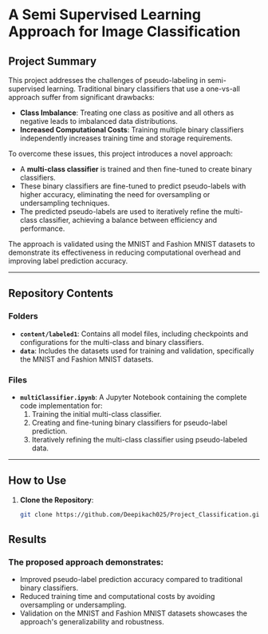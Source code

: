 # A Semi Supervised Learning Approach for Image Classification

## Project Summary

This project addresses the challenges of pseudo-labeling in semi-supervised learning. Traditional binary classifiers that use a one-vs-all approach suffer from significant drawbacks:
- **Class Imbalance**: Treating one class as positive and all others as negative leads to imbalanced data distributions.
- **Increased Computational Costs**: Training multiple binary classifiers independently increases training time and storage requirements.

To overcome these issues, this project introduces a novel approach:
- A **multi-class classifier** is trained and then fine-tuned to create binary classifiers.
- These binary classifiers are fine-tuned to predict pseudo-labels with higher accuracy, eliminating the need for oversampling or undersampling techniques.
- The predicted pseudo-labels are used to iteratively refine the multi-class classifier, achieving a balance between efficiency and performance.

The approach is validated using the MNIST and Fashion MNIST datasets to demonstrate its effectiveness in reducing computational overhead and improving label prediction accuracy.

---

## Repository Contents

### Folders
- **`content/labeled1`**: Contains all model files, including checkpoints and configurations for the multi-class and binary classifiers.
- **`data`**: Includes the datasets used for training and validation, specifically the MNIST and Fashion MNIST datasets.

### Files
- **`multiClassifier.ipynb`**: A Jupyter Notebook containing the complete code implementation for:
  1. Training the initial multi-class classifier.
  2. Creating and fine-tuning binary classifiers for pseudo-label prediction.
  3. Iteratively refining the multi-class classifier using pseudo-labeled data.
  
---

## How to Use

1. **Clone the Repository**:
   ```bash
   git clone https://github.com/Deepikach025/Project_Classification.git


## Results

### The proposed approach demonstrates:

- Improved pseudo-label prediction accuracy compared to traditional binary classifiers.
- Reduced training time and computational costs by avoiding oversampling or undersampling.
- Validation on the MNIST and Fashion MNIST datasets showcases the approach's generalizability and robustness.
